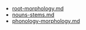 * [root-morphology.md](root-morphology.md)
* [nouns-stems.md](nouns-stems.md)
* [phonology-morphology.md](phonology-morphology.md)
